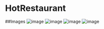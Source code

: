 # HotRestaurant
##Images
![image](https://user-images.githubusercontent.com/68489432/97788097-a0ad1080-1b8c-11eb-98cb-97895b56b6fd.png)
![image](https://user-images.githubusercontent.com/68489432/97788100-a9054b80-1b8c-11eb-9163-bf68a615fbb1.png)
![image](https://user-images.githubusercontent.com/68489432/97788105-b3bfe080-1b8c-11eb-9150-bb2fec332be7.png)
![image](https://user-images.githubusercontent.com/68489432/97788109-ba4e5800-1b8c-11eb-9966-f0315cadb4ef.png)
